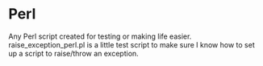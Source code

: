 # Perl
Any Perl script created for testing or making life easier.
raise_exception_perl.pl is a little test script to make sure I know how to set up a script to raise/throw an exception.

